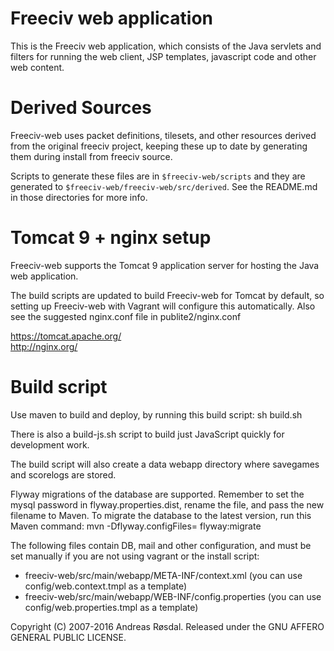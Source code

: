 Freeciv web application 
=======================

This is the Freeciv web application, which consists of the Java servlets 
and filters for running the web client, JSP templates, javascript code
and other web content. 

Derived Sources
===============

Freeciv-web uses packet definitions, tilesets, and other resources
derived from the original freeciv project, keeping these up to date by
generating them during install from freeciv source.

Scripts to generate these files are in `$freeciv-web/scripts` and they
are generated to `$freeciv-web/freeciv-web/src/derived`. See the
README.md in those directories for more info.

Tomcat 9 + nginx setup
================================
Freeciv-web supports the Tomcat 9 application server for hosting the Java web application.

The build scripts are updated to build Freeciv-web for Tomcat by default,
so setting up Freeciv-web with Vagrant will configure this automatically.
Also see the suggested nginx.conf file in publite2/nginx.conf

  https://tomcat.apache.org/  
  http://nginx.org/  

Build script
============
Use maven to build and deploy, by running this build script: 
sh build.sh

There is also a build-js.sh script to build just JavaScript quickly for development work.

The build script will also create a data webapp directory where savegames and scorelogs are stored.

Flyway migrations of the database are supported. Remember to set the mysql password in flyway.properties.dist, rename the file, and pass the new filename to Maven.
To migrate the database to the latest version, run this Maven command:
mvn -Dflyway.configFiles=<config-file-name> flyway:migrate

The following files contain DB, mail and other configuration, and must be set manually
if you are not using vagrant or the install script:

* freeciv-web/src/main/webapp/META-INF/context.xml  (you can use config/web.context.tmpl as a template)
* freeciv-web/src/main/webapp/WEB-INF/config.properties  (you can use config/web.properties.tmpl as a template)


Copyright (C) 2007-2016 Andreas Røsdal. 
Released under the GNU AFFERO GENERAL PUBLIC LICENSE.

